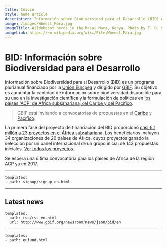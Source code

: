 ```yaml
---
title: Inicio
style: home article
description: Información sobre Biodiversidad para el Desarrollo (BID) es un programa plurianual financiado por la Unión Europea y coordinado por GBIF. Su objetivo es aumentar la cantidad de información sobre biodiversidad disponible para su uso en la investigación científica y la formulación de políticas en los países de África subsahariana, del Caribe y del Pacífico el 'ACP'.
image: /images/Wbeest_Mara.jpg
imageTitle: Wildebeest herds in the Masai Mara, Kenya. Photo by T. R. Shankar Raman. CC BY 3.0.
imageLink: https://en.wikipedia.org/wiki/File:Wbeest_Mara.jpg
---
```

BID: Información sobre Biodiversidad para el Desarrollo
===================

Información sobre Biodiversidad para el Desarrollo (BID) es un programa plurianual financiado por la [Unión Europea](http://europa.eu) y dirigido por [GBIF](http://gbif.org). Su objetivo es aumentar la cantidad de información sobre biodiversidad disponible para su uso en la investigación científica y la formulación de políticas en [los países 'ACP' de África subsahariana, del Caribe y del Pacífico](http://www.acp.int/content/secretariat-acp).

> GBIF está invitando a convocatorias de propuestas en el [Caribe](calls/caribbean-2016/introduction) y [Pacífico](calls/pacific-2016/introduction).

La primera fase del proyecto de financiación del BID proporcionó [casi € 1 millón a 23 proyectos en el África subsahariana](http://www.gbif.org/newsroom/news/first-bid-grants-for-africa). Los beneficiarios incluyen 34 organizaciones de 20 países de África, cuyos proyectos ganado la selección por un panel internacional de un grupo inicial de 143 propuestas iniciales. [Ver todos los proyectos](http://www.gbif.org/programme/bid/all-projects).

Se espera una última convocatoria para los países de África de la región ACP ya en 2017.

-----------------

```styledYaml
templates:
- path: signup/signup_en.html
```

-----------------

Latest news
-------------------

```styledYaml
templates:
- path: rss/rss_en.html
  url: http://www.gbif.org/newsroom/news/json/bid/en
```
-------


```styledYaml
templates:
- path: eufund.html
```


